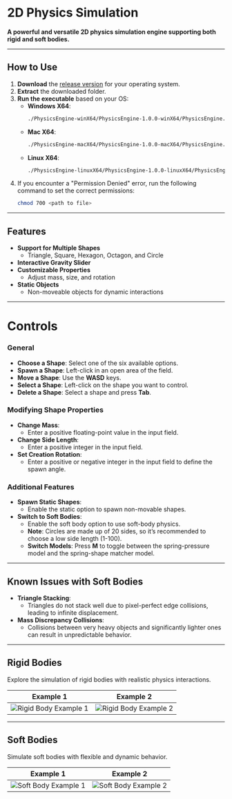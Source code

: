 # 2D Physics Simulation  
**A powerful and versatile 2D physics simulation engine supporting both rigid and soft bodies.**

---

## How to Use  

1. **Download** the [release version](https://github.com/JJDOESIT/2D-Physics-Engine/releases/tag/v1.0.0) for your operating system.  
2. **Extract** the downloaded folder.  
3. **Run the executable** based on your OS:  
   - **Windows X64**:  
     ```bash
     ./PhysicsEngine-winX64/PhysicsEngine-1.0.0-winX64/PhysicsEngine.exe
     ```  
   - **Mac X64**:  
     ```bash
     ./PhysicsEngine-macX64/PhysicsEngine-1.0.0-macX64/PhysicsEngine.app/Contents/MacOS/PhysicsEngine
     ```  
   - **Linux X64**:  
     ```bash
     ./PhysicsEngine-linuxX64/PhysicsEngine-1.0.0-linuxX64/PhysicsEngine
     ```  
4. If you encounter a "Permission Denied" error, run the following command to set the correct permissions:  
   ```bash
   chmod 700 <path to file>
---

## Features  
- **Support for Multiple Shapes**  
  - Triangle, Square, Hexagon, Octagon, and Circle  
- **Interactive Gravity Slider**  
- **Customizable Properties**  
  - Adjust mass, size, and rotation  
- **Static Objects**  
  - Non-moveable objects for dynamic interactions  

---

# Controls  

### General  
- **Choose a Shape**: Select one of the six available options.  
- **Spawn a Shape**: Left-click in an open area of the field.  
- **Move a Shape**: Use the **WASD** keys.  
- **Select a Shape**: Left-click on the shape you want to control.  
- **Delete a Shape**: Select a shape and press **Tab**.  

### Modifying Shape Properties  
- **Change Mass**:  
  - Enter a positive floating-point value in the input field.  
- **Change Side Length**:  
  - Enter a positive integer in the input field.  
- **Set Creation Rotation**:  
  - Enter a positive or negative integer in the input field to define the spawn angle.  

### Additional Features  
- **Spawn Static Shapes**:  
  - Enable the static option to spawn non-movable shapes.  
- **Switch to Soft Bodies**:  
  - Enable the soft body option to use soft-body physics.  
  - **Note**: Circles are made up of 20 sides, so it’s recommended to choose a low side length (1-100).  
  - **Switch Models**: Press **M** to toggle between the spring-pressure model and the spring-shape matcher model.

---

## Known Issues with Soft Bodies  
- **Triangle Stacking**:  
  - Triangles do not stack well due to pixel-perfect edge collisions, leading to infinite displacement.  
- **Mass Discrepancy Collisions**:  
  - Collisions between very heavy objects and significantly lighter ones can result in unpredictable behavior.  

---

## Rigid Bodies  
Explore the simulation of rigid bodies with realistic physics interactions.

| **Example 1** | **Example 2** |  
|---------------|---------------|  
| ![Rigid Body Example 1](https://github.com/user-attachments/assets/3c7a8986-45b0-4e73-bc25-f4d9f0846b44) | ![Rigid Body Example 2](https://github.com/user-attachments/assets/04ddcbfd-ab7f-4ae3-9a8d-90d1c8566d02) |  

---

## Soft Bodies  
Simulate soft bodies with flexible and dynamic behavior.

| **Example 1** | **Example 2** |  
|---------------|---------------|  
| ![Soft Body Example 1](https://github.com/user-attachments/assets/fc9da1ac-e474-4585-a333-66a7387243ee) | ![Soft Body Example 2](https://github.com/user-attachments/assets/eed22bf8-0171-4d6c-83ab-a68569c5e566) |  
